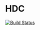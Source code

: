 # HDC

[![Build Status](https://github.com/michielstock/HDC.jl/actions/workflows/CI.yml/badge.svg?branch=main)](https://github.com/michielstock/HDC.jl/actions/workflows/CI.yml?query=branch%3Amain)
